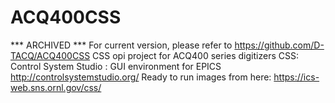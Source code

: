 # ACQ400CSS
*** ARCHIVED *** For current version, please refer to https://github.com/D-TACQ/ACQ400CSS
CSS opi project for ACQ400 series digitizers
CSS: Control System Studio : GUI environment for EPICS
http://controlsystemstudio.org/
Ready to run images from here: https://ics-web.sns.ornl.gov/css/
